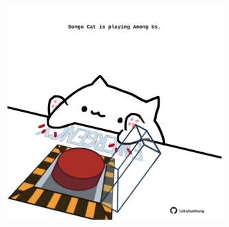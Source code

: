 <!-- built at 22/06/2022, 07:00:56 UTC -->
<p align="center">
  <img width="500" height="500" src="./ReadmeImage.svg">
</p>
